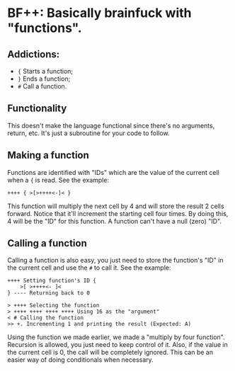 # BF++: Basically brainfuck with "functions".
## Addictions:
* `{` Starts a function;
* `}` Ends a function;
* `#` Call a function.
## Functionality
This doesn't make the language functional since there's no arguments, return, etc. It's just a subroutine for your code to follow.
## Making a function
Functions are identified with "IDs" which are the value of the current cell when a `{` is read. See the example:
```bf
++++ { >[>++++<-]< }
```
This function will multiply the next cell by 4 and will store the result 2 cells forward. Notice that it'll increment the starting cell four times. By doing this, 4 will be the "ID" for this function. A function can't have a null (zero) "ID".
## Calling a function
Calling a function is also easy, you just need to store the function's "ID" in the current cell and use the `#` to call it. See the example:
```bf
++++ Setting function's ID {
	>[ >++++<- ]<
} ---- Returning back to 0

> ++++ Selecting the function
> ++++ ++++ ++++ ++++ Using 16 as the "argument"
< # Calling the function
>> +. Incrementing 1 and printing the result (Expected: A)
```
Using the function we made earlier, we made a "multiply by four function". Recursion is allowed, you just need to keep control of it. Also, if the value in the current cell is 0, the call will be completely ignored. This can be an easier way of doing conditionals when necessary.
